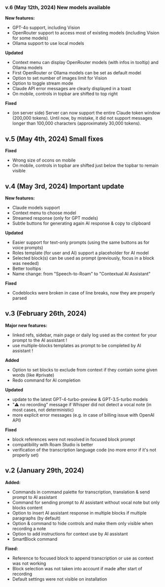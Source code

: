 ### v.6 (May 12th, 2024) New models available

**New features:**

- GPT-4o support, including Vision
- OpenRouter support to access most of existing models (including Vision for some models)
- Ollama support to use local models

**Updated**

- Context menu can display OpenRouter models (with infos in tooltip) and Ollama models
- First OpenRouter or Ollama models can be set as default model
- Option to set number of images limit for Vision
- Option to toggle stream mode
- Claude API error messages are clearly displayed in a toast
- On mobile, controls in topbar are shifted to top right

**Fixed**
- (on server side) Server can now support the entire Claude token window (200,000 tokens). Until now, by mistake, it did not support messages longer than 100,000 characters (approximately 30,000 tokens). 

## v.5 (May 4th, 2024) Small fixes

**Fixed**

- Wrong size of ocons on mobile
- On mobile, controls in topbar are shifted just below the topbar to remain visible

## v.4 (May 3rd, 2024) Important update

**New features:**

- Claude models support
- Context menu to choose model
- Streamed response (only for GPT models)
- Subtle buttons for generating again AI response & copy to clipboard

**Updated**

- Easier support for text-only prompts (using the same buttons as for voice prompts)
- Roles template (for user and AI) support a placeholder for AI model
- Selected block(s) can be used as prompt (previously, focus in a block was needed)
- Better tooltips
- Name change: from "Speech-to-Roam" to "Contextual AI Assistant"

**Fixed**

- Codeblocks were broken in case of line breaks, now they are properly parsed

## v.3 (February 26th, 2024)

**Major new features:**

- linked refs, sidebar, main page or daily log used as the context for your prompt to the AI assistant !
- use multiple-blocks templates as prompt to be completed by AI assistant !

**Added**

- Option to set blocks to exclude from context if they contain some given words (like #private)
- Redo command for AI completion

**Updated**

- update to the latest GPT-4-turbo-preview & GPT-3.5-turbo models
- "⚠️ no recording" message if Whisper did not detect a vocal note (in most cases, not deterministic)
- more explicit error messages (e.g. in case of billing issue with OpenAI API)

**Fixed**

- block references were not resolved in focused block prompt
- compatibility with Roam Studio is better
- verification of the transcription language code (no more error if it's not properly set)

## v.2 (January 29th, 2024)

**Added:**

- Commands in command palette for transcription, translation & send prompt to AI assistant
- Command for sending prompt to AI assistant without vocal note but only blocks content
- Option to insert AI assistant response in multiple blocks if multiple paragraphs (by default)
- Option & command to hide controls and make them only visible when recording a note
- Option to add instructions for context use by AI assistant
- SmartBlock command

**Fixed:**

- Reference to focused block to append transcription or use as context was not working
- Block selection was not taken into account if made after start of recording
- Default settings were not visible on installation
